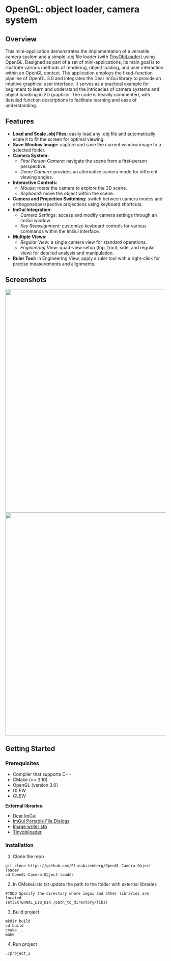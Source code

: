 # OpenGL: object loader, camera system
## Overview
This mini-application demonstrates the implementation of a versatile camera system and a simple .obj file loader (with [TinyObjLoader](https://github.com/tinyobjloader/tinyobjloader)) using OpenGL. Designed as part of a set of mini-applications, its main goal is to illustrate various methods of rendering, object loading, and user interaction within an OpenGL context. The application employs the fixed-function pipeline of OpenGL 3.0 and integrates the Dear ImGui library to provide an intuitive graphical user interface.
It serves as a practical example for beginners to learn and understand the intricacies of camera systems and object handling in 3D graphics. The code is heavily commented, with detailed function descriptions to facilitate learning and ease of understanding.

## Features
- **Load and Scale .obj Files:** easily load any .obj file and automatically scale it to fit the screen for optimal viewing.
- **Save Window Image:** capture and save the current window image to a selected folder.
- **Camera System:**
  - *First Person Camera:* navigate the scene from a first-person perspective.
  - *Dome Camera:* provides an alternative camera mode for different viewing angles.
- **Interactive Controls:**
  - *Mouse:* rotate the camera to explore the 3D scene.
  - *Keyboard:* move the object within the scene.
- **Camera and Projection Switching:** switch between camera modes and orthogonal/perspective projections using keyboard shortcuts.
- **ImGui Integration:**
  - *Camera Settings:* access and modify camera settings through an ImGui window.
  - *Key Reassignment:* customize keyboard controls for various commands within the ImGui interface.
- **Multiple Views:**
  - *Regular View:* a single camera view for standard operations.
  - *Engineering View:* quad-view setup (top, front, side, and regular view) for detailed analysis and manipulation.
- **Ruler Tool:** in Engineering View, apply a ruler tool with a right-click for precise measurements and alignments.

## Screenshots
<img src="https://github.com/user-attachments/assets/889a11ad-2051-49b2-9572-e9881aad1657" width="700">

<img src="https://github.com/user-attachments/assets/89436452-ce39-4269-811c-a98ccaf209fd" width="700">


## Getting Started
### Prerequisites
- Compiler that supports C++
- CMake (>= 3.10)
- OpenGL (version 3.0)
- GLFW
- GLEW

**External libraries:**
- [Dear ImGui](https://github.com/ocornut/imgui)
- [ImGui Portable File Dialogs](https://github.com/samhocevar/portable-file-dialogs)
- [Image writer stb](https://github.com/nothings/stb/blob/master/stb_image_write.h)
- [Tinyobjloader](https://github.com/tinyobjloader/tinyobjloader)

### Installation
1. Clone the repo
```
git clone https://github.com/ElinaAizenberg/OpenGL-Camera-Object-loader
cd OpenGL-Camera-Object-loader
```

2. In CMakeLists.txt update the path to the folder with external libraries
```
#TODO Specify the directory where imgui and other libraries are located
set(EXTERNAL_LIB_DIR /path_to_directory/libs)
```

3. Build project
```
mkdir build
cd build
cmake ..
make
```

4. Run project
```
./project_2
```
